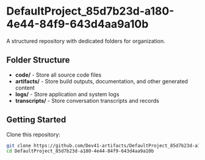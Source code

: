 # DefaultProject_85d7b23d-a180-4e44-84f9-643d4aa9a10b
A structured repository with dedicated folders for organization.

## Folder Structure

- **code/** - Store all source code files
- **artifacts/** - Store build outputs, documentation, and other generated content
- **logs/** - Store application and system logs
- **transcripts/** - Store conversation transcripts and records

## Getting Started

Clone this repository:
```bash
git clone https://github.com/Dev41-artifacts/DefaultProject_85d7b23d-a180-4e44-84f9-643d4aa9a10b
cd DefaultProject_85d7b23d-a180-4e44-84f9-643d4aa9a10b
```
